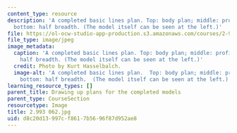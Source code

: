 ```yaml
---
content_type: resource
description: 'A completed basic lines plan. Top: body plan; middle: profile view;
  bottom: half breadth. (The model itself can be seen at the left.)'
file: https://ol-ocw-studio-app-production.s3.amazonaws.com/courses/2-993-special-topics-in-mechanical-engineering-the-art-and-science-of-boat-design-january-iap-2007/d8c20d13997cf8617b5696f87d952ae8_2993062.jpg
file_type: image/jpeg
image_metadata:
  caption: 'A completed basic lines plan. Top: body plan; middle: profile view; bottom:
    half breadth. (The model itself can be seen at the left.)'
  credit: Photo by Kurt Hasselbalch.
  image-alt: 'A completed basic lines plan.  Top: body plan; middle: profile view;
    bottom: half breadth.  (The model itself can be seen at the left.)'
learning_resource_types: []
parent_title: Drawing up plans for the completed models
parent_type: CourseSection
resourcetype: Image
title: 2.993 062.jpg
uid: d8c20d13-997c-f861-7b56-96f87d952ae8
---
```

